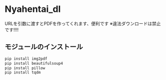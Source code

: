 # Nyahentai_dl
URLを引数に渡すとPDFを作ってくれます、便利です
※違法ダウンロードは禁止です!!!!

## モジュールのインストール

```r
pip install img2pdf
pip install beautifulsoup4
pip install pillow
pip install tqdm
```

